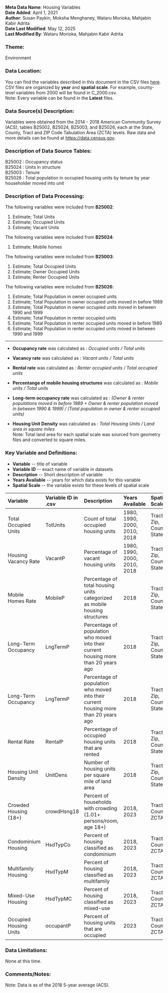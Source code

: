 **Meta Data Name**: Housing Variables  
**Date Added**: April 1, 2021  
**Author**: Susan Paykin, Moksha Menghaney, Wataru Morioka, Mahjabin Kabir Adrita  
**Date Last Modified**: May 12, 2025  
**Last Modified By**: Wataru Morioka, Mahjabin Kabir Adrita

### Theme: 
Environment

### Data Location: 
You can find the variables described in this document in the CSV files [here](../full_tables).  
CSV files are organized by **year** and **spatial scale**. For example, county-level variables from 2000 will be found in C_2000.csv.  
Note: Every variable can be found in the **Latest** files. 

### Data Source(s) Description:  
Variables were obtained from the 2014 - 2018 American Community Survey (ACS), tables B25002, B25024, B25003, and B25026, each at the State, County, Tract and ZIP Code Tabulation Area (ZCTA) levels. Raw data and more details can be found at https://data.census.gov.

### Description of Data Source Tables:
B25002 : Occupancy status <br>
B25024 : Units in structure <br>
B25003 : Tenure <br>
B25026 : Total population in occupied housing units by tenure by year householder moved into unit

### Description of Data Processing: 
The following variables were included from **B25002**:
  1. Estimate; Total Units
  2. Estimate; Occupied Units
  3. Estimate; Vacant Units
  
The following variables were included from **B25024**:
  1. Estimate; Mobile homes
 
The following variables were included from **B25003**:
  1. Estimate; Total Occupied Units
  2. Estimate; Owner Occupied Units
  3. Estimate; Renter Occupied Units
 
The following variables were included from **B25026**:
  1. Estimate; Total Population in owner occupied units
  2. Estimate; Total Population in owner occupied units moved in before 1989
  3. Estimate; Total Population in owner occupied units moved in between 1990 and 1999
  4. Estimate; Total Population in renter occupied units
  5. Estimate; Total Population in renter occupied units moved in before 1989
  6. Estimate; Total Population in renter occupied units moved in between 1990 and 1999

----------
* **Occupancy rate** was calculated as : *Occupied units / Total units*  

* **Vacancy rate** was calculated as : *Vacant units / Total units*  

* **Rental rate** was calculated as : *Renter occupied units / Total occupied units*  

* **Percentange of mobile housing structures** was calculated as : *Mobile units / Total units*   

* **Long-term occupancy rate** was calculated as : *(Owner & renter populations moved in before 1989 + Owner & renter population moved in between 1990 & 1999) / (Total population in owner & renter occupied units)*  

* **Housing Unit Density** was calculated as : *Total Housing Units / Land area in square miles*  
Note: Total land area for each spatial scale was sourced from geometry files and converted to square miles.

### Key Variable and Definitions:

- **Variable** -- title of variable
- **Variable ID** -- exact name of variable in datasets
- **Description** -- Short description of variable
- **Years Available** -- years for which data exists for this variable
- **Spatial Scale** -- the variable exists for these levels of spatial scale

| Variable | Variable ID in .csv | Description | Years Available | Spatial Scale |
|:---------|:--------------------|:------------|:----------------|:--------------|
| Total Occupied Units | TotUnits | Count of total occupied housing units | 1980, 1990, 2000, 2010, 2018 | Tract, Zip, County, State |
| Housing Vacancy Rate | VacantP | Percentage of vacant housing units | 1980, 1990, 2000, 2010, 2018 | Tract, Zip, County, State |
| Mobile Homes Rate | MobileP | Percentage of total housing units categorized as mobile housing structures | 2018 | Tract, Zip, County, State |
| Long-Term Occupancy | LngTermP | Percentage of population who moved into their current housing more than 20 years ago | 2018 | Tract, Zip, County, State |
| Long-Term Occupancy | LngTermP | Percentage of population who moved into their current housing more than 20 years ago | 2018 | Tract, Zip, County, State |
| Rental Rate | RentalP | Percentage of occupied housing units that are rented | 2018 | Tract, Zip, County, State |
| Housing Unit Density | UnitDens | Number of housing units per square mile of land area | 2018 | Tract, Zip, County, State |
| Crowded Housing (18+)             | crowdHsng18         | Percent of households with crowding (1.01+ persons/room, age 18+)           | 2018, 2023       | Tract, County, ZCTA   |
| Condominium Housing               | HsdTypCo            | Percent of housing classified as condominium                               | 2018, 2023       | Tract, County, ZCTA   |
| Multifamily Housing               | HsdTypM             | Percent of housing classified as multifamily                               | 2018, 2023       | Tract, County, ZCTA   |
| Mixed-Use Housing                 | HsdTypMC            | Percent of housing classified as mixed-use                                 | 2018, 2023       | Tract, County, ZCTA   |
| Occupied Housing Units            | occupantP           | Percent of housing units that are occupied | 2023 | Tract, County, ZCTA |   


### Data Limitations:
None at this time.  

### Comments/Notes:
Note: Data is as of the 2018 5-year average (ACS). 
